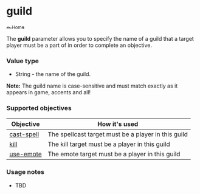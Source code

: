# guild

<a href="../index.md"><sub>← Home</sub></a>

The **guild** parameter allows you to specify the name of a guild that a target player must be a part of in order to complete an objective.

### Value type

* String - the name of the guild.

**Note:** The guild name is case-sensitive and must match exactly as it appears in game, accents and all!

### Supported objectives

| Objective | How it's used |
|---|---|
| [cast-spell](../objectives/cast-spell.md) | The spellcast target must be a player in this guild |
| [kill](../objectives/kill.md) | The kill target must be a player in this guild |
| [use-emote](../objectives/use-emote.md) | The emote target must be a player in this guild |

### Usage notes

* TBD
